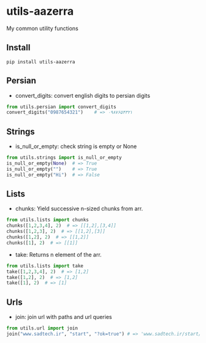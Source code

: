 # utils-aazerra
My common utility functions

## Install
```shell script
pip install utils-aazerra
```

## Persian
- convert_digits: convert english digits to persian digits
```python
from utils.persian import convert_digits
convert_digits("0987654321")    # => ۰۹۸۷۶۵۴۳۲۱
```    
## Strings
- is_null_or_empty: check string is empty or None
```python
from utils.strings import is_null_or_empty
is_null_or_empty(None)  # => True
is_null_or_empty("")    # => True
is_null_or_empty("Hi")  # => False
```

## Lists
- chunks: Yield successive n-sized chunks from arr.
```python
from utils.lists import chunks
chunks([1,2,3,4], 2)  # => [[1,2],[3,4]]
chunks([1,2,3], 2)  # => [[1,2],[3]]
chunks([1,2], 2)  # => [[1,2]]
chunks([1], 2)  # => [[1]]
```
- take: Returns n element of the arr.
```python
from utils.lists import take
take([1,2,3,4], 2)  # => [1,2]
take([1,2], 2)  # => [1,2]
take([1], 2)  # => [1]
```

## Urls
- join: join url with paths and url queries
```python
from utils.url import join
join("www.sadtech.ir", "start", "?ok=true") # => 'www.sadtech.ir/start/?ok=true'
```